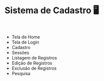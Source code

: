 # Sistema de Cadastro 🖥
<br>
<ul>
  <li>Tela de Home</li>
  <li>Tela de Login</li>
  <li>Cadastro</li>
  <li>Sessões</li>
  <li>Listagem de Registros</li>
  <li>Edição de Registros</li>
  <li>Exclusão de Registros</li>
  <li>Pesquisa</li>
</ul>
<br>
